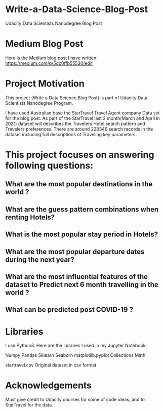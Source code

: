 # Write-a-Data-Science-Blog-Post
Udacity Data Scientists Nanodegree Blog Post

# Medium Blog Post
Here is the Medium blog post I have written: https://medium.com/p/5dc0ffb55530/edit

# Project Motivation
This project (Write a Data Science Blog Post) is part of Udacity Data Scientists Nanodegree Program.

I have used Australian base the StarTravel Travel Agent company Data set for the blog post. As part of the StarTravel last 2 month(March and April in 2021) dataset will describes the Travelers Hotel search pattern and Travelers preferences. There are around 228346 search records in the dataset including full descriptions of Traveling key parameters.

# This project focuses on answering following questions: 

## What are the most popular destinations in the world ? 
## What are the guess pattern combinations when renting Hotels?
## What is the most popular stay period in Hotels?
## What are the most popular departure dates during the next year?
## What are the most influential features of the dataset to Predict next 6 month travelling  in the world ?
## What can be predicted post COVID-19 ?

# Libraries
I use Python3. Here are the libraries I used in my Jupyter Notebook:

Numpy
Pandas
Sklearn
Seaborn
matplotlib.pyplot
Collections
Math

startravel.csv Original dataset in csv format

# Acknowledgements
Must give credit to Udacity courses for some of code ideas, and to StarTravel  for the data. 
